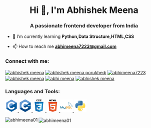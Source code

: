<h1 align="center">Hi 👋, I'm Abhishek Meena</h1>
<h3 align="center">A passionate frontend developer from India</h3>

- 🌱 I’m currently learning **Python,Data Structure,HTML,CSS**

- 📫 How to reach me **abhimeena7223@gmail.com**

<h3 align="left">Connect with me:</h3>
<p align="left">
<a href="https://linkedin.com/in/abhishek meena" target="blank"><img align="center" src="https://raw.githubusercontent.com/rahuldkjain/github-profile-readme-generator/master/src/images/icons/Social/linked-in-alt.svg" alt="abhishek meena" height="30" width="40" /></a>
<a href="https://fb.com/abhishek meena porukhedi" target="blank"><img align="center" src="https://raw.githubusercontent.com/rahuldkjain/github-profile-readme-generator/master/src/images/icons/Social/facebook.svg" alt="abhishek meena porukhedi" height="30" width="40" /></a>
<a href="https://instagram.com/abhimeena7223" target="blank"><img align="center" src="https://raw.githubusercontent.com/rahuldkjain/github-profile-readme-generator/master/src/images/icons/Social/instagram.svg" alt="abhimeena7223" height="30" width="40" /></a>
<a href="https://www.hackerrank.com/abhishek meena" target="blank"><img align="center" src="https://raw.githubusercontent.com/rahuldkjain/github-profile-readme-generator/master/src/images/icons/Social/hackerrank.svg" alt="abhishek meena" height="30" width="40" /></a>
<a href="https://www.leetcode.com/abhi meena" target="blank"><img align="center" src="https://raw.githubusercontent.com/rahuldkjain/github-profile-readme-generator/master/src/images/icons/Social/leet-code.svg" alt="abhi meena" height="30" width="40" /></a>
<a href="https://auth.geeksforgeeks.org/user/abhishek meena" target="blank"><img align="center" src="https://raw.githubusercontent.com/rahuldkjain/github-profile-readme-generator/master/src/images/icons/Social/geeks-for-geeks.svg" alt="abhishek meena" height="30" width="40" /></a>
</p>

<h3 align="left">Languages and Tools:</h3>
<p align="left"> <a href="https://www.cprogramming.com/" target="_blank" rel="noreferrer"> <img src="https://raw.githubusercontent.com/devicons/devicon/master/icons/c/c-original.svg" alt="c" width="40" height="40"/> </a> <a href="https://www.w3schools.com/cpp/" target="_blank" rel="noreferrer"> <img src="https://raw.githubusercontent.com/devicons/devicon/master/icons/cplusplus/cplusplus-original.svg" alt="cplusplus" width="40" height="40"/> </a> <a href="https://www.w3schools.com/css/" target="_blank" rel="noreferrer"> <img src="https://raw.githubusercontent.com/devicons/devicon/master/icons/css3/css3-original-wordmark.svg" alt="css3" width="40" height="40"/> </a> <a href="https://www.w3.org/html/" target="_blank" rel="noreferrer"> <img src="https://raw.githubusercontent.com/devicons/devicon/master/icons/html5/html5-original-wordmark.svg" alt="html5" width="40" height="40"/> </a> <a href="https://www.mysql.com/" target="_blank" rel="noreferrer"> <img src="https://raw.githubusercontent.com/devicons/devicon/master/icons/mysql/mysql-original-wordmark.svg" alt="mysql" width="40" height="40"/> </a> <a href="https://www.python.org" target="_blank" rel="noreferrer"> <img src="https://raw.githubusercontent.com/devicons/devicon/master/icons/python/python-original.svg" alt="python" width="40" height="40"/> </a> </p>

<p><img align="left" src="https://github-readme-stats.vercel.app/api/top-langs?username=abhimeena01&show_icons=true&locale=en&layout=compact" alt="abhimeena01" /></p>

<p>&nbsp;<img align="center" src="https://github-readme-stats.vercel.app/api?username=abhimeena01&show_icons=true&locale=en" alt="abhimeena01" /></p>
